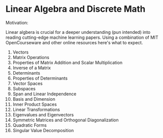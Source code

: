 # Linear Algebra and Discrete Math

Motivation: 

Linear algbera is crucial for a deeper understanding (pun intended) into reading cutting-edge machine learning papers. Using a combination of MIT OpenCourseware and other online resources here's what to expect.

1. Vectors
2. Matrix Operations
3. Properties of Matrix Addition and Scalar Multiplication
4. Inverse of a Matrix
5. Determinants
6. Properties of Determinants
7. Vector Spaces
8. Subspaces
9. Span and Linear Independence
10. Basis and Dimension
11. Inner Product Spaces
12. Linear Transformations
13. Eigenvalues and Eigenvectors
14. Symmetric Matrices and Orthogonal Diagonalization
15. Quadratic Forms
16. Singular Value Decomposition
